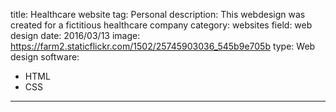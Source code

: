 title: Healthcare website
tag: Personal
description: This webdesign was created for a fictitious healthcare company
category: websites
field: web design
date: 2016/03/13
image: https://farm2.staticflickr.com/1502/25745903036_545b9e705b
type: Web design
software:
- HTML
- CSS
---